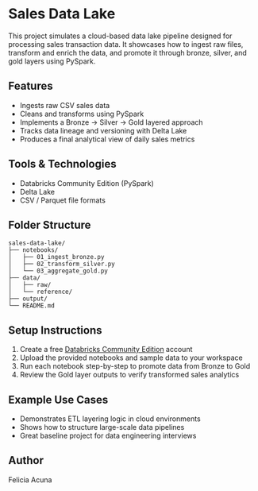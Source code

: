 # Sales Data Lake

This project simulates a cloud-based data lake pipeline designed for processing sales transaction data. It showcases how to ingest raw files, transform and enrich the data, and promote it through bronze, silver, and gold layers using PySpark.

## Features

- Ingests raw CSV sales data
- Cleans and transforms using PySpark
- Implements a Bronze → Silver → Gold layered approach
- Tracks data lineage and versioning with Delta Lake
- Produces a final analytical view of daily sales metrics

## Tools & Technologies

- Databricks Community Edition (PySpark)
- Delta Lake
- CSV / Parquet file formats

## Folder Structure

```
sales-data-lake/
├── notebooks/
│   ├── 01_ingest_bronze.py
│   ├── 02_transform_silver.py
│   └── 03_aggregate_gold.py
├── data/
│   ├── raw/
│   └── reference/
├── output/
└── README.md
```

## Setup Instructions

1. Create a free [Databricks Community Edition](https://community.cloud.databricks.com/) account
2. Upload the provided notebooks and sample data to your workspace
3. Run each notebook step-by-step to promote data from Bronze to Gold
4. Review the Gold layer outputs to verify transformed sales analytics

## Example Use Cases

- Demonstrates ETL layering logic in cloud environments
- Shows how to structure large-scale data pipelines
- Great baseline project for data engineering interviews

## Author

Felicia Acuna

